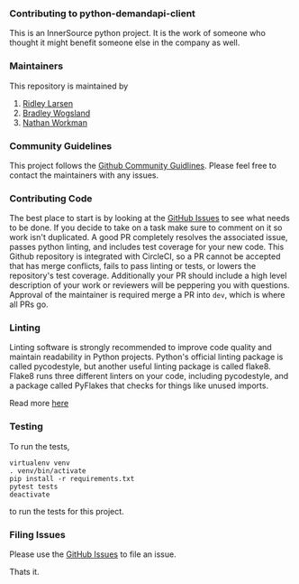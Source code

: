 ### Contributing to python-demandapi-client

This is an InnerSource python project. It is the work of someone who thought it might benefit someone else in the company as well.

### Maintainers

This repository is maintained by

1. [Ridley Larsen](@RidleyLarsen)
2. [Bradley Wogsland](@wogsland)
3. [Nathan Workman](@nathanworkman)

### Community Guidelines

This project follows the [Github Community Guidlines](https://help.github.com/en/github/site-policy/github-community-guidelines). Please feel free to contact the maintainers with any issues.

### Contributing Code

The best place to start is by looking at the [GitHub Issues](https://github.com/dynata/python-demandapi-client/issues) to see what needs to be done. If you decide to take on a task make sure to comment on it so work isn't duplicated. A good PR completely resolves the associated issue, passes python linting, and includes test coverage for your new code. This Github repository is integrated with CircleCI, so a PR cannot be accepted that has merge conflicts, fails to pass linting or tests, or lowers the repository's test coverage. Additionally your PR should include a high level description of your work or reviewers will be peppering you with questions. Approval of the maintainer is required merge a PR into `dev`, which is where all PRs go.

### Linting

Linting software is strongly recommended to improve code quality and maintain readability in Python projects. Python's official linting package is called pycodestyle, but another useful linting package is called flake8. Flake8 runs three different linters on your code, including pycodestyle, and a package called PyFlakes that checks for things like unused imports.

Read more [here](http://flake8.pycqa.org/en/latest/)

### Testing

To run the tests,

    virtualenv venv
    . venv/bin/activate
    pip install -r requirements.txt
    pytest tests
    deactivate

to run the tests for this project.

### Filing Issues

Please use the [GitHub Issues](https://github.com/dynata/python-demandapi-client/issues/new) to file an issue.

Thats it.
